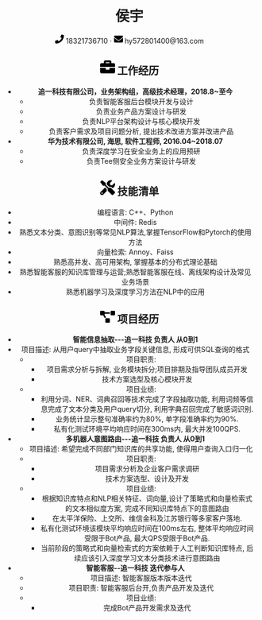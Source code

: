  <center>
     <h1>侯宇</h1>
     <div>
         <span>
             <img src="assets/phone-solid.svg" width="18px">
             18321736710
         </span>
         ·
         <span>
             <img src="assets/envelope-solid.svg" width="18px">
             hy572801400@163.com
         </span>

##  <img src="assets/briefcase-solid.svg" width="30px"> 工作经历


- **追一科技有限公司，业务架构组，高级技术经理，2018.8~至今**
   * 负责智能客服后台模块开发与设计
   * 负责业务产品方案设计与研发
   * 负责NLP平台架构设计与核心模块开发
   * 负责客户需求及项目问题分析, 提出技术改进方案并改进产品
- **华为技术有限公司,   海思,  软件工程师,  2016.04~2018.07**
   - 负责深度学习在安全业务上的应用预研
   - 负责Tee侧安全业务方案设计与研发

## <img src="assets/tools-solid.svg" width="30px"> 技能清单

- 编程语言: C++、Python
- 中间件: Redis
- 熟悉文本分类、意图识别等常见NLP算法,掌握TensorFlow和Pytorch的使用方法
- 向量检索: Annoy、Faiss
- 熟悉高并发、高可用架构, 掌握基本的分布式理论基础
- 熟悉智能客服的知识库管理与运营;熟悉智能客服在线、离线架构设计及常见业务场景
- 熟悉机器学习及深度学习方法在NLP中的应用

## <img src="assets/project-diagram-solid.svg" width="30px"> 项目经历

- **智能信息抽取---追一科技 			负责人 从0到1**
- 项目描述: 从用户query中抽取业务字段关键信息, 形成可供SQL查询的格式
  - 项目职责: 
    - 项目需求分析与拆解, 业务模块拆分;项目排期及指导团队成员开发
    - 技术方案选型及核心模块开发
  - 项目业绩:
    - 利用分词、NER、词典召回等技术完成了字段抽取功能,  利用词频等信息完成了文本分类及用户query切分, 利用字典召回完成了敏感词识别.
    - 业务统计显示整句准确率约为80%, 单字段准确率约为90%.
    - 私有化测试环境平均响应时间在300ms内, 最大并发100QPS.
- **多机器人意图路由---追一科技       负责人 从0到1**
  - 项目描述:  希望完成不同部门知识库的共享功能, 使得用户查询入口归一化
  - 项目职责: 
    - 项目需求分析及企业客户需求调研
    - 技术方案选型、设计及开发
  - 项目业绩:
    - 根据知识库特点和NLP相关特征、词向量,设计了策略式和向量检索式的文本相似度方案, 完成不同知识库特点下的意图路由
    - 在太平洋保险、上交所、维信金科及江苏银行等多家客户落地.
    - 私有化测试环境该模块平均响应时间在100ms左右, 整体平均响应时间受限于Bot产品, 最大QPS受限于Bot产品.
    - 当前阶段的策略式和向量检索式的方案依赖于人工判断知识库特点, 后续应该引入深度学习文本分类技术进行意图路由
- **智能客服--追一科技              迭代参与人**          	                               
  - 项目描述: 智能客服版本版本迭代
  - 项目职责: 智能客服后台开,负责产品开发及迭代
  - 项目业绩:
    - 完成Bot产品开发需求及迭代
